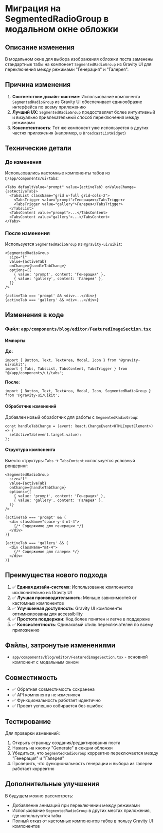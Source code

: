 # Миграция на SegmentedRadioGroup в модальном окне обложки

## Описание изменения

В модальном окне для выбора изображения обложки поста заменены стандартные табы на компонент `SegmentedRadioGroup` из Gravity UI для переключения между режимами "Генерация" и "Галерея".

## Причина изменения

1. **Соответствие дизайн-системе**: Использование компонента `SegmentedRadioGroup` из Gravity UI обеспечивает единообразие интерфейса по всему приложению
2. **Лучший UX**: `SegmentedRadioGroup` предоставляет более интуитивный и визуально привлекательный способ переключения между режимами
3. **Консистентность**: Тот же компонент уже используется в других частях приложения (например, в `BroadcastListWidget`)

## Технические детали

### До изменения
Использовались кастомные компоненты табов из `@/app/components/ui/tabs`:
```tsx
<Tabs defaultValue="prompt" value={activeTab} onValueChange={setActiveTab}>
  <TabsList className="grid w-full grid-cols-2">
    <TabsTrigger value="prompt">Генерация</TabsTrigger>
    <TabsTrigger value="gallery">Галерея</TabsTrigger>
  </TabsList>
  <TabsContent value="prompt">...</TabsContent>
  <TabsContent value="gallery">...</TabsContent>
</Tabs>
```

### После изменения
Используется `SegmentedRadioGroup` из `@gravity-ui/uikit`:
```tsx
<SegmentedRadioGroup
  size="l"
  value={activeTab}
  onChange={handleTabChange}
  options={[
    { value: 'prompt', content: 'Генерация' },
    { value: 'gallery', content: 'Галерея' },
  ]}
/>

{activeTab === 'prompt' && <div>...</div>}
{activeTab === 'gallery' && <div>...</div>}
```

## Изменения в коде

### Файл: `app/components/blog/editor/FeaturedImageSection.tsx`

#### Импорты
**До:**
```tsx
import { Button, Text, TextArea, Modal, Icon } from '@gravity-ui/uikit';
import { Tabs, TabsList, TabsContent, TabsTrigger } from "@/app/components/ui/tabs";
```

**После:**
```tsx
import { Button, Text, TextArea, Modal, Icon, SegmentedRadioGroup } from '@gravity-ui/uikit';
```

#### Обработчик изменений
Добавлен новый обработчик для работы с `SegmentedRadioGroup`:
```tsx
const handleTabChange = (event: React.ChangeEvent<HTMLInputElement>) => {
  setActiveTab(event.target.value);
};
```

#### Структура компонента
Вместо структуры `Tabs` -> `TabsContent` используется условный рендеринг:
```tsx
<SegmentedRadioGroup
  size="l"
  value={activeTab}
  onChange={handleTabChange}
  options={[
    { value: 'prompt', content: 'Генерация' },
    { value: 'gallery', content: 'Галерея' },
  ]}
/>

{activeTab === 'prompt' && (
  <div className="space-y-4 mt-4">
    {/* Содержимое для генерации */}
  </div>
)}

{activeTab === 'gallery' && (
  <div className="mt-4">
    {/* Содержимое для галереи */}
  </div>
)}
```

## Преимущества нового подхода

1. ✅ **Единая дизайн-система**: Использование компонентов исключительно из Gravity UI
2. ✅ **Лучшая производительность**: Меньше зависимостей от кастомных компонентов
3. ✅ **Улучшенная доступность**: Gravity UI компоненты оптимизированы для accessibility
4. ✅ **Простота поддержки**: Код более понятен и легче в поддержке
5. ✅ **Консистентность**: Одинаковый стиль переключателей по всему приложению

## Файлы, затронутые изменениями

- `app/components/blog/editor/FeaturedImageSection.tsx` - основной компонент с модальным окном

## Совместимость

- ✅ Обратная совместимость сохранена
- ✅ API компонента не изменился
- ✅ Функциональность работает идентично
- ✅ Проект успешно собирается без ошибок

## Тестирование

Для проверки изменений:
1. Открыть страницу создания/редактирования поста
2. Нажать на кнопку "Generate" в секции обложки
3. Убедиться, что `SegmentedRadioGroup` корректно переключается между "Генерация" и "Галерея"
4. Проверить, что функциональность генерации и выбора из галереи работает корректно

## Дополнительные улучшения

В будущем можно рассмотреть:
- Добавление анимаций при переключении между режимами
- Использование `SegmentedRadioGroup` в других местах приложения, где используются табы
- Полный отказ от кастомных компонентов табов в пользу Gravity UI компонентов

